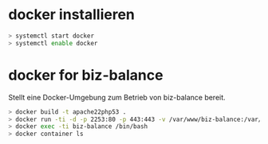 # docker installieren

```bash
> systemctl start docker
> systemctl enable docker
```

# docker for biz-balance

Stellt eine Docker-Umgebung zum Betrieb von biz-balance bereit.

```bash
> docker build -t apache22php53 .
> docker run -ti -d -p 2253:80 -p 443:443 -v /var/www/biz-balance:/var/www/biz-balance --name biz-balance apache22php53 /bin/bash
> docker exec -ti biz-balance /bin/bash
> docker container ls

```
